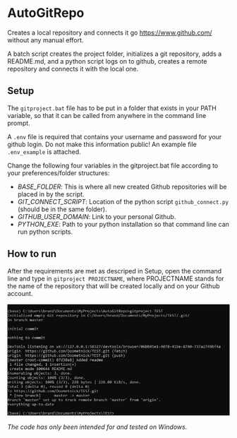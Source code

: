 # AutoGitRepo

Creates a local repository and connects it go https://www.github.com/ without any manual effort.

A batch script creates the project folder, initializes a git repository, adds a README.md, and a python script logs on to github, creates a remote repository and connects it with the local one.


## Setup
The ``gitproject.bat`` file has to be put in a folder that exists in your PATH variable, so that it can be called from anywhere in the command line prompt.

A ``.env`` file is required that contains your username and password for your github login. Do not make this information public! An example file ``.env_example`` is attached.

Change the following four variables in the gitproject.bat file according to your preferences/folder structures:
- _BASE_FOLDER_: This is where all new created Github repositories will be placed in by the script.
- _GIT_CONNECT_SCRIPT_: Location of the python script ``github_connect.py`` (should be in the same folder).
- _GITHUB_USER_DOMAIN_: Link to your personal Github.
- _PYTHON_EXE_: Path to your python installation so that command line can run python scripts.


## How to run
After the requirements are met as descriped in Setup, open the command line and type in ``gitproject PROJECTNAME``, where PROJECTNAME stands for the name of the repository that will be created locally and on your Github account.

![Screenshot](https://github.com/Doometnick/AutoGitRepo/blob/master/img/gitproject.PNG)


_The code has only been intended for and tested on Windows._
